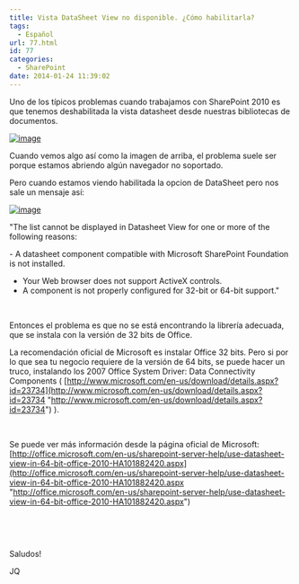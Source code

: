 ```yaml
---
title: Vista DataSheet View no disponible. ¿Cómo habilitarla?
tags:
  - Español
url: 77.html
id: 77
categories:
  - SharePoint
date: 2014-01-24 11:39:02
---
```


Uno de los típicos problemas cuando trabajamos con SharePoint 2010 es que tenemos deshabilitada la vista datasheet desde nuestras bibliotecas de documentos.

[![image](https://blog.josequinto.com/wp-content/uploads/2014/01/image_thumb.png "image")](https://blog.josequinto.com/wp-content/uploads/2014/01/image.png)

Cuando vemos algo así como la imagen de arriba, el problema suele ser porque estamos abriendo algún navegador no soportado.

Pero cuando estamos viendo habilitada la opcion de DataSheet pero nos sale un mensaje así:

[![image](https://blog.josequinto.com/wp-content/uploads/2014/01/image_thumb1.png "image")](https://blog.josequinto.com/wp-content/uploads/2014/01/image1.png)

"The list cannot be displayed in Datasheet View for one or more of the following reasons:<p>- A datasheet component compatible with Microsoft SharePoint Foundation is not installed.
- Your Web browser does not support ActiveX controls.
- A component is not properly configured for 32-bit or 64-bit support."<p>&nbsp;

Entonces el problema es que no se está encontrando la librería adecuada, que se instala con la versión de 32 bits de Office.

La recomendación oficial de Microsoft es instalar Office 32 bits. Pero si por lo que sea tu negocio requiere de la versión de 64 bits, se puede hacer un truco, instalando los 2007 Office System Driver: Data Connectivity Components ( [http://www.microsoft.com/en-us/download/details.aspx?id=23734](http://www.microsoft.com/en-us/download/details.aspx?id=23734 "http://www.microsoft.com/en-us/download/details.aspx?id=23734") ).

&nbsp;

Se puede ver más información desde la página oficial de Microsoft: [http://office.microsoft.com/en-us/sharepoint-server-help/use-datasheet-view-in-64-bit-office-2010-HA101882420.aspx](http://office.microsoft.com/en-us/sharepoint-server-help/use-datasheet-view-in-64-bit-office-2010-HA101882420.aspx "http://office.microsoft.com/en-us/sharepoint-server-help/use-datasheet-view-in-64-bit-office-2010-HA101882420.aspx")

&nbsp;

&nbsp;

Saludos!

JQ